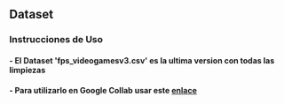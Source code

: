 ## Dataset

### Instrucciones de Uso

#### - El Dataset 'fps_videogamesv3.csv' es la ultima version con todas las limpiezas
#### - Para utilizarlo en Google Collab usar este [enlace]([https://youtu.be/CUvjCkt1K8s](https://raw.githubusercontent.com/BenjaminPavez/Estadistica-Computacional-INF280/main/Dataset/fps_videogamesv3.csv))
